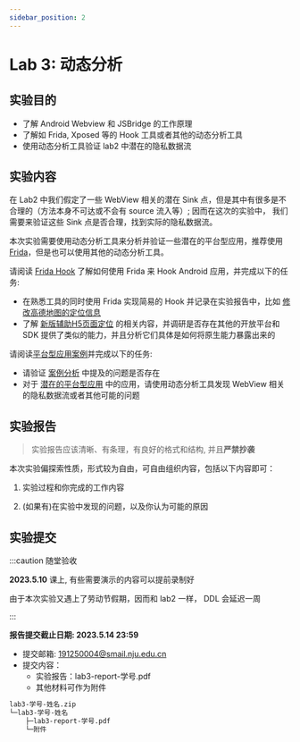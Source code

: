 ```yaml
---
sidebar_position: 2
---
```


# Lab 3: 动态分析

## 实验目的

- 了解 Android Webview 和 JSBridge 的工作原理
- 了解如 Frida, Xposed 等的 Hook 工具或者其他的动态分析工具
- 使用动态分析工具验证 lab2 中潜在的隐私数据流

## 实验内容

在 Lab2 中我们假定了一些 WebView 相关的潜在 Sink 点，但是其中有很多是不合理的（方法本身不可达或不会有 source 流入等）; 因而在这次的实验中，
我们需要来验证这些 Sink 点是否合理，找到实际的隐私数据流。

本次实验需要使用动态分析工具来分析并验证一些潜在的平台型应用，推荐使用 [Frida](https://frida.re/docs/home/)，但是也可以使用其他的动态分析工具。

请阅读 [Frida Hook](./frida.mdx) 了解如何使用 Frida 来 Hook Android 应用，并完成以下的任务:

- 在熟悉工具的同时使用 Frida 实现简易的 Hook 并记录在实验报告中，比如 [修改高德地图的定位信息](./frida.mdx#示例-修改高德地图的定位信息)
- 了解 [新版辅助H5页面定位](https://lbs.amap.com/api/android-location-sdk/guide/android-location/new-assistant_location) 的相关内容，并调研是否存在其他的开放平台和 SDK 提供了类似的能力，并且分析它们具体是如何将原生能力暴露出来的

请阅读[平台型应用案例](./case.md)并完成以下的任务:

- 请验证 [案例分析](./case.md#案例分析) 中提及的问题是否存在
- 对于 [潜在的平台型应用](./case.md#潜在的平台型应用) 中的应用，请使用动态分析工具发现 WebView 相关的隐私数据流或者其他可能的问题

## 实验报告

> 实验报告应该清晰、有条理，有良好的格式和结构, 并且**严禁抄袭**

本次实验偏探索性质，形式较为自由，可自由组织内容，包括以下内容即可：

1. 实验过程和你完成的工作内容

2. (如果有)在实验中发现的问题，以及你认为可能的原因

## 实验提交

:::caution 随堂验收

**2023.5.10** 课上, 有些需要演示的内容可以提前录制好

由于本次实验又遇上了劳动节假期，因而和 lab2 一样， DDL 会延迟一周

:::

**报告提交截止日期: 2023.5.14 23:59**

- 提交邮箱: [191250004@smail.nju.edu.cn](mailto:191250004@smail.nju.edu.cn)
- 提交内容：
  - 实验报告：lab3-report-学号.pdf
  - 其他材料可作为附件

```bash
lab3-学号-姓名.zip
└─lab3-学号-姓名
    ├─lab3-report-学号.pdf
    └─附件
```
